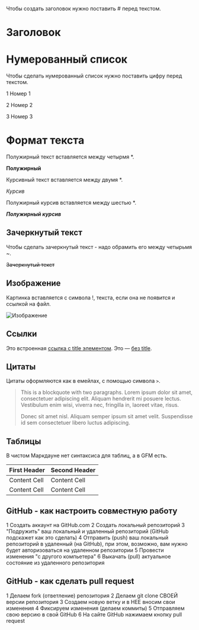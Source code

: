 Чтобы создать заголовок нужно поставить # перед текстом.
 # Заголовок

# Нумерованный список

Чтобы сделать нумерованный список нужно поставить цифру перед текстом.

1 Номер 1

2 Номер 2

3 Номер 3

# Формат текста

Полужирный текст вставляется между четырмя *.

**Полужирный**

Курсивный текст вставляется между двумя *.

*Курсив*

Полужирный курсив вставляется между шестью *.

***Полужирный курсив***

## Зачеркнутый текст

Чтобы сделать зачеркнутый текст - надо обрамить его между четырьмя ~.

~~Зачеркнутый текст~~

## Изображение

Картинка вставляется с символа !, текста, если она не появится и ссылкой на файл.

![Изображение](sunset.png)

## Ссылки

Это встроенная [ссылка с title элементом](http://example.com/link "Я ссылка"). Это — [без title](http://example.com/link).

## Цитаты

Цитаты оформляются как в емейлах, с помощью символа `>`.

> This is a blockquote with two paragraphs. Lorem ipsum dolor sit amet,
> consectetuer adipiscing elit. Aliquam hendrerit mi posuere lectus.
> Vestibulum enim wisi, viverra nec, fringilla in, laoreet vitae, risus.
>
> Donec sit amet nisl. Aliquam semper ipsum sit amet velit. Suspendisse
> id sem consectetuer libero luctus adipiscing.

## Таблицы

В чистом Маркдауне нет синтаксиса для таблиц, а в GFM есть.

First Header  | Second Header
------------- | -------------
Content Cell  | Content Cell
Content Cell  | Content Cell

## GitHub - как настроить совместную работу

1 Создать аккаунт на GitHub.com
2 Создать локальный репозиторий
3 "Подружить" ваш локальный и удаленный репозиторий (GitHub подскажет как это сделать)
4 Отправить (push) ваш локальный репозиторий в удаленный (на GitHub), при этом, возможно, вам нужно будет авторизоваться на удаленном репозитории
5 Провести изменения "с другого компьетера"
6 Выкачать (pull) актуальное состояние из удаленного репозитория

## GitHub - как сделать pull request

1 Делаем fork (ответление) репозитория
2 Делаем git clone СВОЕЙ версии репозитория
3 Создаем новую ветку и в НЕЕ вносим свои изменения
4 Фиксируем изменения (делаем коммиты)
5 Отправляем свою версию в свой GitHub
6 На сайте GitHub нажимаем кнопку pull request
